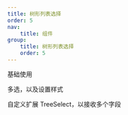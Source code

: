```yaml
---
title: 树形列表选择
order: 5
nav:
    title: 组件
group:
    title: 树形列表选择
    order: 5
---
```


<code src="./basic.tsx"></code>

基础使用

<code src="./multiple.tsx"></code>

多选，以及设置样式

<code src="./user.tsx"></code>

自定义扩展 TreeSelect，以接收多个字段

<!--<API src="../../../src/TreeSelect/index.tsx" exports='["MyTreeSelectTypeForDoc"]'>TreeSelect</API>-->

